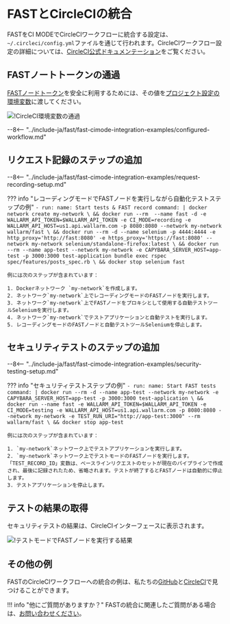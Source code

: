 [circleci-config-yaml]:         https://circleci.com/docs/2.0/writing-yaml/#section=configuration
[fast-node-token]:              ../../operations/create-node.md
[circleci-set-env-var]:         https://circleci.com/docs/2.0/env-vars/#setting-an-environment-variable-in-a-project
[circleci-example-env-var]:     ../../../images/fast/poc/common/examples/circleci-cimode/circleci-env-var-example.png
[fast-example-result]:          ../../../images/fast/poc/common/examples/circleci-cimode/circleci-example.png
[fast-ci-mode-record]:          ../ci-mode-recording.md#environment-variables-in-recording-mode
[fast-ci-mode-test]:            ../ci-mode-testing.md#environment-variables-in-testing-mode
[mail-to-us]:                   mailto:support@wallarm.com
[fast-examples-github]:         https://github.com/wallarm/fast-examples 
[fast-example-circleci]:        https://circleci.com/gh/wallarm/fast-example-circleci-dvwa-integration


# FASTとCircleCIの統合

FASTをCI MODEでCircleCIワークフローに統合する設定は、`~/.circleci/config.yml`ファイルを通じて行われます。CircleCIワークフロー設定の詳細については、[CircleCI公式ドキュメンテーション][circleci-config-yaml]をご覧ください。

## FASTノートトークンの通過

[FASTノードトークン][fast-node-token]を安全に利用するためには、その値を[プロジェクト設定の環境変数][circleci-set-env-var]に渡してください。

![!CircleCI環境変数の通過][circleci-example-env-var]

--8<-- "../include-ja/fast/fast-cimode-integration-examples/configured-workflow.md"

## リクエスト記録のステップの追加

--8<-- "../include-ja/fast/fast-cimode-integration-examples/request-recording-setup.md"

??? info "レコーディングモードでFASTノードを実行しながら自動化テストステップの例"
    ```
    - run:
          name: Start tests & FAST record
          command: |
            docker network create my-network \
            && docker run --rm  --name fast -d -e WALLARM_API_TOKEN=$WALLARM_API_TOKEN -e CI_MODE=recording -e WALLARM_API_HOST=us1.api.wallarm.com -p 8080:8080 --network my-network wallarm/fast \
            && docker run --rm -d --name selenium -p 4444:4444 -e http_proxy='http://fast:8080' -e https_proxy='https://fast:8080' --network my-network selenium/standalone-firefox:latest \
            && docker run --rm --name app-test --network my-network -e CAPYBARA_SERVER_HOST=app-test -p 3000:3000 test-application bundle exec rspec spec/features/posts_spec.rb \
            && docker stop selenium fast 
    ```

    例には次のステップが含まれています：

    1. Dockerネットワーク `my-network`を作成します。
    2. ネットワーク`my-network`上でレコーディングモードのFASTノードを実行します。
    3. ネットワーク`my-network`上でFASTノードをプロキシとして使用する自動テストツールSeleniumを実行します。
    4. ネットワーク`my-network`でテストアプリケーションと自動テストを実行します。
    5. レコーディングモードのFASTノードと自動テストツールSeleniumを停止します。

## セキュリティテストのステップの追加

--8<-- "../include-ja/fast/fast-cimode-integration-examples/security-testing-setup.md"

??? info "セキュリティテストステップの例"
    ```
    - run:
        name: Start FAST tests
        command: |
          docker run --rm -d --name app-test --network my-network -e CAPYBARA_SERVER_HOST=app-test -p 3000:3000 test-application \
          && docker run --name fast -e WALLARM_API_TOKEN=$WALLARM_API_TOKEN -e CI_MODE=testing -e WALLARM_API_HOST=us1.api.wallarm.com -p 8080:8080 --network my-network -e TEST_RUN_URI="http://app-test:3000" --rm wallarm/fast \
          && docker stop app-test
    ```

    例には次のステップが含まれています：

    1. `my-network`ネットワーク上でテストアプリケーションを実行します。
    2. `my-network`ネットワーク上でテストモードのFASTノードを実行します。「TEST_RECORD_ID」変数は、ベースラインリクエストのセットが現在のパイプラインで作成され、最後に記録されたため、省略されます。テストが終了するとFASTノードは自動的に停止します。
    3. テストアプリケーションを停止します。

## テストの結果の取得

セキュリティテストの結果は、CircleCIインターフェースに表示されます。

![!テストモードでFASTノードを実行する結果][fast-example-result]

## その他の例

FASTのCircleCIワークフローへの統合の例は、私たちの[GitHub][fast-examples-github]と[CircleCI][fast-example-circleci]で見つけることができます。

!!! info "他にご質問がありますか？"
    FASTの統合に関連したご質問がある場合は、[お問い合わせください][mail-to-us]。